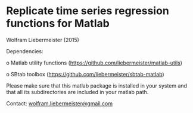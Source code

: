 Replicate time series regression functions for Matlab
=====================================================

Wolfram Liebermeister (2015)

Dependencies:

  o Matlab utility functions    (https://github.com/liebermeister/matlab-utils)

  o SBtab toolbox  (https://github.com/liebermeister/sbtab-matlab)

Please make sure that this matlab package is installed in your system and that all its subdirectories are included in your matlab path.

Contact: <wolfram.liebermeister@gmail.com>
